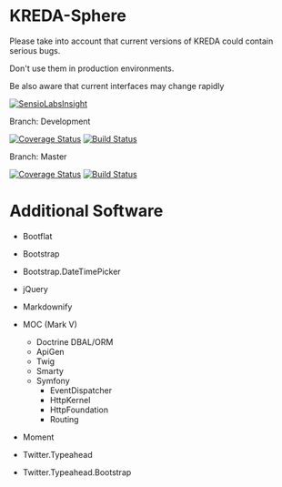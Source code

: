 KREDA-Sphere
============

Please take into account that current versions of KREDA could contain serious bugs.

Don't use them in production environments.

Be also aware that current interfaces may change rapidly

[![SensioLabsInsight](https://insight.sensiolabs.com/projects/b406047b-5e7a-4687-97f7-9d57d85a0205/big.png)](https://insight.sensiolabs.com/projects/b406047b-5e7a-4687-97f7-9d57d85a0205)

Branch: Development

[![Coverage Status](https://coveralls.io/repos/DerDu/KREDA-Sphere/badge.png?branch=development)](https://coveralls.io/r/DerDu/KREDA-Sphere?branch=development)
[![Build Status](https://travis-ci.org/DerDu/KREDA-Sphere.svg?branch=development)](https://travis-ci.org/DerDu/KREDA-Sphere)

Branch: Master

[![Coverage Status](https://coveralls.io/repos/DerDu/KREDA-Sphere/badge.png?branch=master)](https://coveralls.io/r/DerDu/KREDA-Sphere?branch=master)
[![Build Status](https://travis-ci.org/DerDu/KREDA-Sphere.svg?branch=master)](https://travis-ci.org/DerDu/KREDA-Sphere)


Additional Software
===================

- Bootflat
- Bootstrap
- Bootstrap.DateTimePicker
- jQuery
- Markdownify

- MOC (Mark V)
  - Doctrine DBAL/ORM
  - ApiGen
  - Twig
  - Smarty
  - Symfony
    - EventDispatcher
    - HttpKernel
    - HttpFoundation
    - Routing

- Moment
- Twitter.Typeahead
- Twitter.Typeahead.Bootstrap
